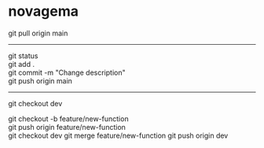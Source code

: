 # novagema

git pull origin main

-----------

git status  
git add .    
git commit -m "Change description"  
git push origin main 

-------

git checkout dev

git checkout -b feature/new-function  
git push origin feature/new-function  
git checkout dev
git merge feature/new-function 
git push origin dev
